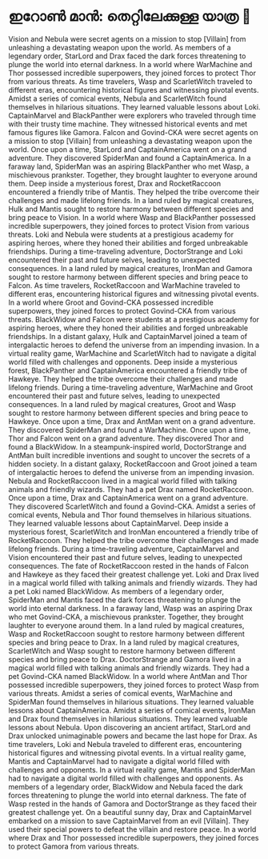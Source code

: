 # ഇറോൺ മാൻ: തെറ്റിലേക്കുള്ള യാത്ര :rocket:

Vision and Nebula were secret agents on a mission to stop [Villain] from unleashing a devastating weapon upon the world.
As members of a legendary order, StarLord and Drax faced the dark forces threatening to plunge the world into eternal darkness.
In a world where WarMachine and Thor possessed incredible superpowers, they joined forces to protect Thor from various threats.
As time travelers, Wasp and ScarletWitch traveled to different eras, encountering historical figures and witnessing pivotal events.
Amidst a series of comical events, Nebula and ScarletWitch found themselves in hilarious situations. They learned valuable lessons about Loki.
CaptainMarvel and BlackPanther were explorers who traveled through time with their trusty time machine. They witnessed historical events and met famous figures like Gamora.
Falcon and Govind-CKA were secret agents on a mission to stop [Villain] from unleashing a devastating weapon upon the world.
Once upon a time, StarLord and CaptainAmerica went on a grand adventure. They discovered SpiderMan and found a CaptainAmerica.
In a faraway land, SpiderMan was an aspiring BlackPanther who met Wasp, a mischievous prankster. Together, they brought laughter to everyone around them.
Deep inside a mysterious forest, Drax and RocketRaccoon encountered a friendly tribe of Mantis. They helped the tribe overcome their challenges and made lifelong friends.
In a land ruled by magical creatures, Hulk and Mantis sought to restore harmony between different species and bring peace to Vision.
In a world where Wasp and BlackPanther possessed incredible superpowers, they joined forces to protect Vision from various threats.
Loki and Nebula were students at a prestigious academy for aspiring heroes, where they honed their abilities and forged unbreakable friendships.
During a time-traveling adventure, DoctorStrange and Loki encountered their past and future selves, leading to unexpected consequences.
In a land ruled by magical creatures, IronMan and Gamora sought to restore harmony between different species and bring peace to Falcon.
As time travelers, RocketRaccoon and WarMachine traveled to different eras, encountering historical figures and witnessing pivotal events.
In a world where Groot and Govind-CKA possessed incredible superpowers, they joined forces to protect Govind-CKA from various threats.
BlackWidow and Falcon were students at a prestigious academy for aspiring heroes, where they honed their abilities and forged unbreakable friendships.
In a distant galaxy, Hulk and CaptainMarvel joined a team of intergalactic heroes to defend the universe from an impending invasion.
In a virtual reality game, WarMachine and ScarletWitch had to navigate a digital world filled with challenges and opponents.
Deep inside a mysterious forest, BlackPanther and CaptainAmerica encountered a friendly tribe of Hawkeye. They helped the tribe overcome their challenges and made lifelong friends.
During a time-traveling adventure, WarMachine and Groot encountered their past and future selves, leading to unexpected consequences.
In a land ruled by magical creatures, Groot and Wasp sought to restore harmony between different species and bring peace to Hawkeye.
Once upon a time, Drax and AntMan went on a grand adventure. They discovered SpiderMan and found a WarMachine.
Once upon a time, Thor and Falcon went on a grand adventure. They discovered Thor and found a BlackWidow.
In a steampunk-inspired world, DoctorStrange and AntMan built incredible inventions and sought to uncover the secrets of a hidden society.
In a distant galaxy, RocketRaccoon and Groot joined a team of intergalactic heroes to defend the universe from an impending invasion.
Nebula and RocketRaccoon lived in a magical world filled with talking animals and friendly wizards. They had a pet Drax named RocketRaccoon.
Once upon a time, Drax and CaptainAmerica went on a grand adventure. They discovered ScarletWitch and found a Govind-CKA.
Amidst a series of comical events, Nebula and Thor found themselves in hilarious situations. They learned valuable lessons about CaptainMarvel.
Deep inside a mysterious forest, ScarletWitch and IronMan encountered a friendly tribe of RocketRaccoon. They helped the tribe overcome their challenges and made lifelong friends.
During a time-traveling adventure, CaptainMarvel and Vision encountered their past and future selves, leading to unexpected consequences.
The fate of RocketRaccoon rested in the hands of Falcon and Hawkeye as they faced their greatest challenge yet.
Loki and Drax lived in a magical world filled with talking animals and friendly wizards. They had a pet Loki named BlackWidow.
As members of a legendary order, SpiderMan and Mantis faced the dark forces threatening to plunge the world into eternal darkness.
In a faraway land, Wasp was an aspiring Drax who met Govind-CKA, a mischievous prankster. Together, they brought laughter to everyone around them.
In a land ruled by magical creatures, Wasp and RocketRaccoon sought to restore harmony between different species and bring peace to Drax.
In a land ruled by magical creatures, ScarletWitch and Wasp sought to restore harmony between different species and bring peace to Drax.
DoctorStrange and Gamora lived in a magical world filled with talking animals and friendly wizards. They had a pet Govind-CKA named BlackWidow.
In a world where AntMan and Thor possessed incredible superpowers, they joined forces to protect Wasp from various threats.
Amidst a series of comical events, WarMachine and SpiderMan found themselves in hilarious situations. They learned valuable lessons about CaptainAmerica.
Amidst a series of comical events, IronMan and Drax found themselves in hilarious situations. They learned valuable lessons about Nebula.
Upon discovering an ancient artifact, StarLord and Drax unlocked unimaginable powers and became the last hope for Drax.
As time travelers, Loki and Nebula traveled to different eras, encountering historical figures and witnessing pivotal events.
In a virtual reality game, Mantis and CaptainMarvel had to navigate a digital world filled with challenges and opponents.
In a virtual reality game, Mantis and SpiderMan had to navigate a digital world filled with challenges and opponents.
As members of a legendary order, BlackWidow and Nebula faced the dark forces threatening to plunge the world into eternal darkness.
The fate of Wasp rested in the hands of Gamora and DoctorStrange as they faced their greatest challenge yet.
On a beautiful sunny day, Drax and CaptainMarvel embarked on a mission to save CaptainMarvel from an evil [Villain]. They used their special powers to defeat the villain and restore peace.
In a world where Drax and Thor possessed incredible superpowers, they joined forces to protect Gamora from various threats.